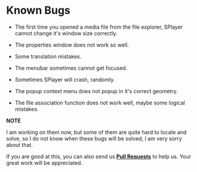 ﻿# Known Bugs

- The first time you opened a media file from the file explorer, SPlayer cannot change it's window size correctly.

- The properties window does not work so well.

- Some translation mistakes.

- The menubar sometimes cannot get focused.

- Sometimes SPlayer will crash, randomly.

- The popup context menu does not popup in it's correct geometry.

- The file association function does not work well, maybe some logical mistakes.


**NOTE**

I am working on them now, but some of them are quite hard to locate and solve, so I do not know when these bugs will be solved, I am very sorry about that.

If you are good at this, you can also send us [**Pull Requests**](https://github.com/wangwenx190/SPlayer/pulls) to help us. Your great work will be appreciated.
